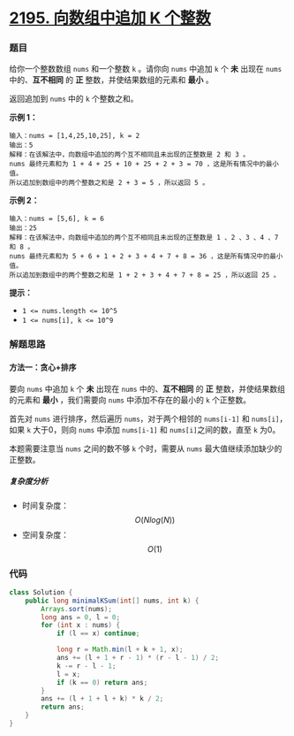 # [2195. 向数组中追加 K 个整数](https://leetcode-cn.com/problems/append-k-integers-with-minimal-sum/)

### 题目

给你一个整数数组 `nums` 和一个整数 `k` 。请你向 `nums` 中追加 `k` 个 **未** 出现在 `nums` 中的、**互不相同** 的 **正** 整数，并使结果数组的元素和 **最小** 。

返回追加到 `nums` 中的 `k` 个整数之和。

 

**示例 1：**

```
输入：nums = [1,4,25,10,25], k = 2
输出：5
解释：在该解法中，向数组中追加的两个互不相同且未出现的正整数是 2 和 3 。
nums 最终元素和为 1 + 4 + 25 + 10 + 25 + 2 + 3 = 70 ，这是所有情况中的最小值。
所以追加到数组中的两个整数之和是 2 + 3 = 5 ，所以返回 5 。
```

**示例 2：**

```
输入：nums = [5,6], k = 6
输出：25
解释：在该解法中，向数组中追加的两个互不相同且未出现的正整数是 1 、2 、3 、4 、7 和 8 。
nums 最终元素和为 5 + 6 + 1 + 2 + 3 + 4 + 7 + 8 = 36 ，这是所有情况中的最小值。
所以追加到数组中的两个整数之和是 1 + 2 + 3 + 4 + 7 + 8 = 25 ，所以返回 25 。
```

 

**提示：**

- `1 <= nums.length <= 10^5`
- `1 <= nums[i], k <= 10^9`

### 解题思路

#### 方法一：贪心+排序

要向 `nums` 中追加 `k` 个 **未** 出现在 `nums` 中的、**互不相同** 的 **正** 整数，并使结果数组的元素和 **最小** ，我们需要向 `nums` 中添加不存在的最小的 `k` 个正整数。

首先对 `nums` 进行排序，然后遍历 `nums`，对于两个相邻的 `nums[i-1]` 和 `nums[i]`，如果 `k` 大于0，则向 `nums` 中添加 `nums[i-1]` 和 `nums[i]`之间的数，直至 `k` 为0。

本题需要注意当 `nums` 之间的数不够 `k` 个时，需要从 `nums` 最大值继续添加缺少的正整数。

##### 复杂度分析

- 时间复杂度：$$ O(Nlog(N)) $$
- 空间复杂度：$$ O(1) $$

### 代码

```java
class Solution {
    public long minimalKSum(int[] nums, int k) {
        Arrays.sort(nums);
        long ans = 0, l = 0;
        for (int x : nums) {
            if (l == x) continue;

            long r = Math.min(l + k + 1, x);
            ans += (l + 1 + r - 1) * (r - l - 1) / 2;
            k -= r - l - 1;
            l = x;
            if (k == 0) return ans;
        }
        ans += (l + 1 + l + k) * k / 2;
        return ans;
    }
}
```


